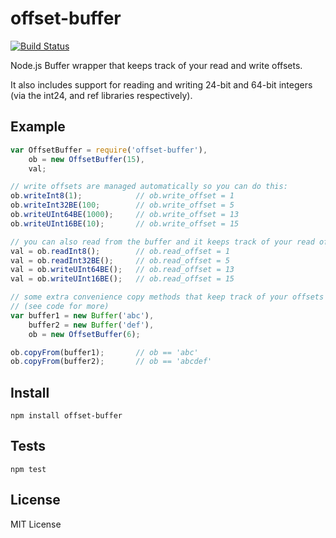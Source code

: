 # offset-buffer

[![Build Status](https://travis-ci.org/matanamir/offset-buffer.png)](https://travis-ci.org/matanamir/offset-buffer)

Node.js Buffer wrapper that keeps track of your read and write offsets.

It also includes support for reading and writing
24-bit and 64-bit integers (via the int24, and ref libraries respectively).

## Example

```js
var OffsetBuffer = require('offset-buffer'),
    ob = new OffsetBuffer(15),
    val;

// write offsets are managed automatically so you can do this:
ob.writeInt8(1);            // ob.write_offset = 1
ob.writeInt32BE(100;        // ob.write_offset = 5
ob.writeUInt64BE(1000);     // ob.write_offset = 13
ob.writeUInt16BE(10);       // ob.write_offset = 15

// you can also read from the buffer and it keeps track of your read offset:
val = ob.readInt8();        // ob.read_offset = 1
val = ob.readInt32BE();     // ob.read_offset = 5
val = ob.writeUInt64BE();   // ob.read_offset = 13
val = ob.writeUInt16BE();   // ob.read_offset = 15

// some extra convenience copy methods that keep track of your offsets
// (see code for more)
var buffer1 = new Buffer('abc'),
    buffer2 = new Buffer('def'),
    ob = new OffsetBuffer(6);

ob.copyFrom(buffer1);       // ob == 'abc'
ob.copyFrom(buffer2);       // ob == 'abcdef'
```

## Install

```
npm install offset-buffer
```

## Tests

```
npm test
```

## License

MIT License
